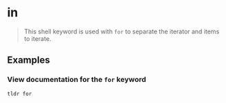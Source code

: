 # in

> This shell keyword is used with `for` to separate the iterator and items to iterate.

## Examples

### View documentation for the `for` keyword

```bash
tldr for
```
